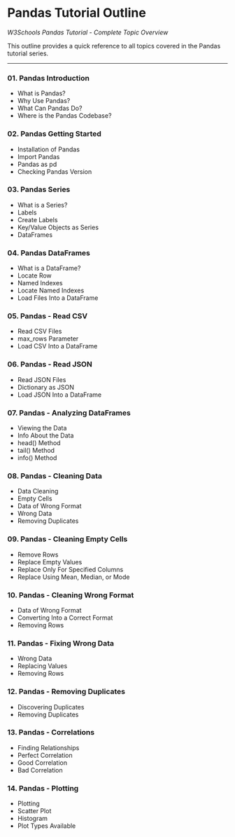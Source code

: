 # Pandas Tutorial Outline

*W3Schools Pandas Tutorial - Complete Topic Overview*

This outline provides a quick reference to all topics covered in the Pandas tutorial series.

---

### 01. Pandas Introduction

   - What is Pandas?
   - Why Use Pandas?
   - What Can Pandas Do?
   - Where is the Pandas Codebase?

### 02. Pandas Getting Started

   - Installation of Pandas
   - Import Pandas
   - Pandas as pd
   - Checking Pandas Version

### 03. Pandas Series

   - What is a Series?
   - Labels
   - Create Labels
   - Key/Value Objects as Series
   - DataFrames

### 04. Pandas DataFrames

   - What is a DataFrame?
   - Locate Row
   - Named Indexes
   - Locate Named Indexes
   - Load Files Into a DataFrame

### 05. Pandas - Read CSV

   - Read CSV Files
   - max_rows Parameter
   - Load CSV Into a DataFrame

### 06. Pandas - Read JSON

   - Read JSON Files
   - Dictionary as JSON
   - Load JSON Into a DataFrame

### 07. Pandas - Analyzing DataFrames

   - Viewing the Data
   - Info About the Data
   - head() Method
   - tail() Method
   - info() Method

### 08. Pandas - Cleaning Data

   - Data Cleaning
   - Empty Cells
   - Data of Wrong Format
   - Wrong Data
   - Removing Duplicates

### 09. Pandas - Cleaning Empty Cells

   - Remove Rows
   - Replace Empty Values
   - Replace Only For Specified Columns
   - Replace Using Mean, Median, or Mode

### 10. Pandas - Cleaning Wrong Format

   - Data of Wrong Format
   - Converting Into a Correct Format
   - Removing Rows

### 11. Pandas - Fixing Wrong Data

   - Wrong Data
   - Replacing Values
   - Removing Rows

### 12. Pandas - Removing Duplicates

   - Discovering Duplicates
   - Removing Duplicates

### 13. Pandas - Correlations

   - Finding Relationships
   - Perfect Correlation
   - Good Correlation
   - Bad Correlation

### 14. Pandas - Plotting

   - Plotting
   - Scatter Plot
   - Histogram
   - Plot Types Available
